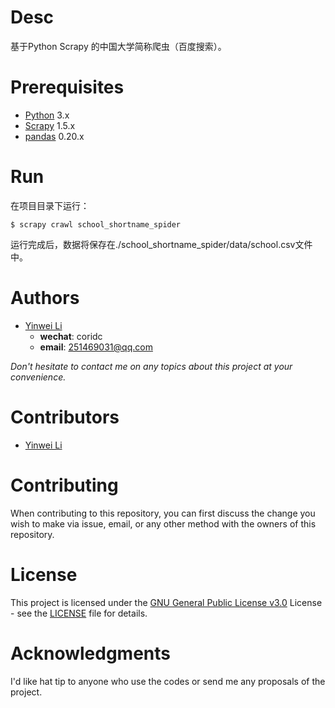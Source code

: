 # Desc

基于Python Scrapy 的中国大学简称爬虫（百度搜索）。

# Prerequisites

- [Python](https://www.python.org/) 3.x
- [Scrapy](https://scrapy.org/) 1.5.x
- [pandas](http://pandas.pydata.org/) 0.20.x

# Run

在项目目录下运行：

```shell
$ scrapy crawl school_shortname_spider
```

运行完成后，数据将保存在./school_shortname_spider/data/school.csv文件中。

# Authors
- [Yinwei Li](https://github.com/liyinwei)
  - **wechat**: coridc
  - **email**: 251469031@qq.com

*Don't hesitate to contact me on any topics about this project at your convenience.*


# Contributors

- [Yinwei Li](https://github.com/liyinwei)


# Contributing

When contributing to this repository, you can first discuss the change you wish to make via issue, email, or any other method with the owners of this repository.


# License

This project is licensed under the [GNU General Public License v3.0](http://www.gnu.org/licenses/gpl-3.0.html) License - see the [LICENSE](https://github.com/liyinwei/copper_price_forecast/blob/master/LICENSE) file for details.

# Acknowledgments

I'd like hat tip to anyone who use the codes or send me any proposals of the project.
